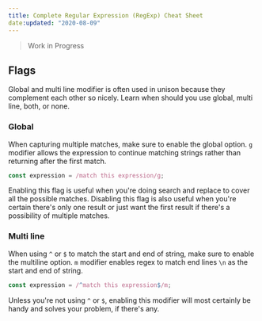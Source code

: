 ```yaml
---
title: Complete Regular Expression (RegExp) Cheat Sheet
date:updated: "2020-08-09"
---
```


> Work in Progress

## Flags

Global and multi line modifier is often used in unison because they complement each other so nicely. Learn when should you use global, multi line, both, or none.

### Global

When capturing multiple matches, make sure to enable the global option. `g` modifier allows the expression to continue matching strings rather than returning after the first match.

```javascript
const expression = /match this expression/g;
```

Enabling this flag is useful when you're doing search and replace to cover all the possible matches. Disabling this flag is also useful when you're certain there's only one result or just want the first result if there's a possibility of multiple matches.

### Multi line

When using `^` or `$` to match the start and end of string, make sure to enable the multiline option. `m` modifier enables regex to match end lines `\n` as the start and end of string.

```javascript
const expression = /^match this expression$/m;
```

Unless you're not using `^` or `$`, enabling this modifier will most certainly be handy and solves your problem, if there's any.

